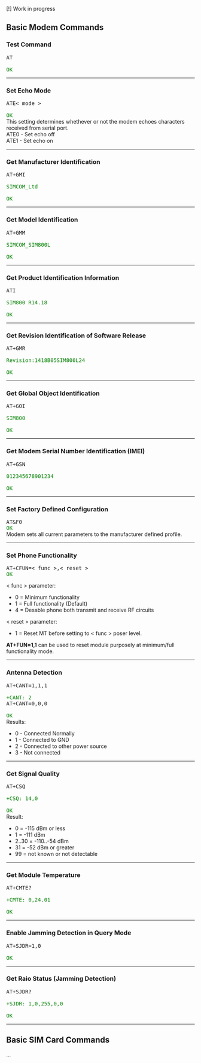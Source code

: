 [!] Work in progress

## Basic Modem Commands

### Test Command
<div style="font-family: monospace;">
    <div>AT</div><br/>
    <div style="color:green">OK</div>
</div>

---
### Set Echo Mode
<div style="font-family: monospace;">
    <div>ATE< mode ></div><br/>
    <div style="color:green">OK</div>
</div>
This setting determines whethever or not the modem echoes characters received from serial port.<br/>
ATE0 - Set echo off<br/>
ATE1 - Set echo on

---
### Get Manufacturer Identification
<div style="font-family: monospace;">
    <div>AT+GMI</div><br/>
    <div style="color:green">SIMCOM_Ltd</div><br/>
    <div style="color:green">OK</div>
</div>

---
### Get Model Identification
<div style="font-family: monospace;">
    <div>AT+GMM</div><br/>
    <div style="color:green">SIMCOM_SIM800L</div><br/>
    <div style="color:green">OK</div>
</div>

---
### Get Product Identification Information
<div style="font-family: monospace;">
    <div>ATI</div><br/>
    <div style="color:green">SIM800 R14.18</div><br/>
    <div style="color:green">OK</div>
</div>

---
### Get Revision Identification of Software Release
<div style="font-family: monospace;">
    <div>AT+GMR</div><br/>
    <div style="color:green">Revision:1418B05SIM800L24</div><br/>
    <div style="color:green">OK</div>
</div>

---
### Get Global Object Identification
<div style="font-family: monospace;">
    <div>AT+GOI</div><br/>
    <div style="color:green">SIM800</div><br/>
    <div style="color:green">OK</div>
</div>

---
### Get Modem Serial Number Identification (IMEI)
<div style="font-family: monospace;">
    <div>AT+GSN</div><br/>
    <div style="color:green">012345678901234</div><br/>
    <div style="color:green">OK</div>
</div>

---
### Set Factory Defined Configuration
<div style="font-family: monospace;">
    <div>AT&F0</div>
    <div style="color:green">OK</div>
</div>
Modem sets all current parameters to the manufacturer defined profile.

---
### Set Phone Functionality
<div style="font-family: monospace;">
    <div>AT+CFUN=< func >,< reset ></div>
    <div style="color:green">OK</div>
</div>

< func > parameter:<br/>
- 0 = Minimum functionality<br/>
- 1 = Full functionality (Default)<br/>
- 4 = Desable phone both transmit and receive RF circuits<br/>

< reset > parameter:<br/>
- 1 = Reset MT before setting to < func > poser level.<br/>

**AT+FUN=1,1** can be used to reset module purposely at minimum/full functionality mode.

---
### Antenna Detection
<div style="font-family: monospace;">
    <div>AT+CANT=1,1,1</div><br/>
    <div style="color:green">+CANT: 2</div>
    <div>AT+CANT=0,0,0</div><br/>
    <div style="color:green">OK</div>
</div>
Results:

- 0 - Connected Normally
- 1 - Connected to GND
- 2 - Connected to other power source
- 3 - Not connected

---
### Get Signal Quality
<div style="font-family: monospace;">
    <div>AT+CSQ</div><br/>
    <div style="color:green">+CSQ: 14,0</div><br/>
    <div style="color:green">OK</div>
</div>
Result:

- 0 = -115 dBm or less
- 1 = -111 dBm
- 2..30 = -110..-54 dBm
- 31 = -52 dBm or greater
- 99 = not known or not detectable

<!--
if(telephony.signalQuality <0   ) telephony.signalBars++;
if(telephony.signalQuality >=-95 ) telephony.signalBars++;
if(telephony.signalQuality >=-93 ) telephony.signalBars++;
if(telephony.signalQuality >=-83 ) telephony.signalBars++;
if(telephony.signalQuality >=-73 ) telephony.signalBars++;
if(telephony.signalQuality == 0)  telephony.signalBars=0;
-->
---
### Get Module Temperature
<div style="font-family: monospace;">
    <div>AT+CMTE?</div><br/>
    <div style="color:green">+CMTE: 0,24.01</div><br/>
    <div style="color:green">OK</div>
</div>

---
### Enable Jamming Detection in Query Mode
<div style="font-family: monospace;">
    <div>AT+SJDR=1,0</div><br/>
    <div style="color:green">OK</div>
</div>

---
### Get Raio Status (Jamming Detection)
<div style="font-family: monospace;">
    <div>AT+SJDR?</div><br/>
    <div style="color:green">+SJDR: 1,0,255,0,0</div><br/>
    <div style="color:green">OK</div>
</div>

---
## Basic SIM Card Commands

...









<!--

AT+CSDT=1 // Enable SIMCard detector
OK





AT+CSMINS? // sim card inserted?
// +CSMINS: 0,1
// OK

AT+CPIN? // acesso ao sim card
// +CPIN: READY
// OK

AT+CNUM // MSISDN (numero do telefone)
// +CNUM: "","+5522997244461",145,0,4

AT+CIMI // sim card imsi
// 724112909681804
// ok

AT+CCID // sim card iccid
//89551129639007268375

AT+CPOL? // prefered operators

+CPOL: 1,2,"72207"
+CPOL: 2,2,"74807"
+CPOL: 3,2,"73002"
+CPOL: 4,2,"71606"
+CPOL: 5,2,"732123"
+CPOL: 6,2,"73402"
+CPOL: 7,2,"74000"
+CPOL: 8,2,"70403"
+CPOL: 9,2,"70604"
+CPOL: 10,2,"710300"
+CPOL: 11,2,"714020"
+CPOL: 12,2,"33403"
+CPOL: 13,2,"26207"
+CPOL: 14,2,"26208"
+CPOL: 15,2,"23410"
+CPOL: 16,2,"23106"
+CPOL: 17,2,"23002"
+CPOL: 18,2,"21407"
+CPOL: 19,2,"27211"
+CPOL: 20,2,"71204"

                               if(ret=="72405")  l+="Brasil       Claro / Albra / America Movil";
                               if(ret=="310410") l+="Est Unidos   AT&T";
                               if(ret=="722310") l+="Argentina    Claro / CTI / AMX";
                               if(ret=="74402")  l+="Paraguai     Claro / Hutchison";
                               if(ret=="74810")  l+="Uruguai      Claro / AM Wireless";

                               if(ret=="23415")  l+="Reino Unido  Vodafone";
                               if(ret=="26801")  l+="Portugal     Vodafone";
                               if(ret=="22801")  l+="Suica        Swisscom";
                               if(ret=="330110") l+="Porto Rico   Puerto Rico Telephone Company";
                               if(ret=="71403")   l+="Panama      Claro";
                               if(ret=="73003")   l+="Chile       Claro";
                               if(ret=="732101")  l+="Colombia    Comcel S.A. / Occel S.A. / Celcaribe";
                               if(ret=="70401")   l+="Guatemala   SERCOM";
                               if(ret=="334020")  l+="Mexico      TelCel/America Movil";
                               if(ret=="70601")   l+="El Salvador Claro / CTE";
                               if(ret=="71610")   l+="Peru        Claro / America Movil / TIM";
                               if(ret=="37002")   l+="Rep Dominic Claro";
                               if(ret=="74001")   l+="Equador     Porta / Conecel";

AT+COPS? // get telephony operator
// +COPS: 0,0,"72411"
// MCC+MNC


-->










